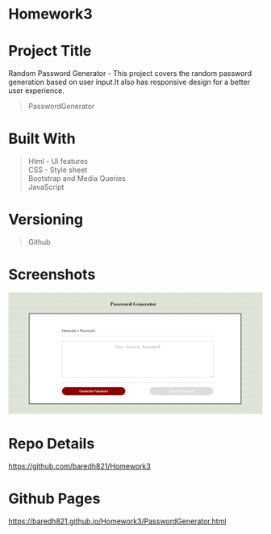 # Homework3

# Project Title
Random Password Generator - This project covers the random password generation based on user input.It also has responsive design for a better user experience. 
> PasswordGenerator <br>

# Built With
>Html - UI features <br>
>CSS - Style sheet <br>
>Bootstrap and Media Queries <br>
>JavaScript<br>

# Versioning 
> Github

# Screenshots

<img src = "images/Screenshot1.PNG">

# Repo Details 
https://github.com/baredh821/Homework3

# Github Pages
https://baredh821.github.io/Homework3/PasswordGenerator.html












